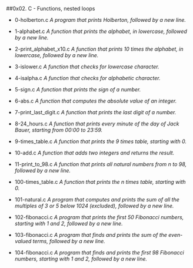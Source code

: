##0x02. C - Functions, nested loops

- 0-holberton.c *A program that prints Holberton, followed by a new line.*

- 1-alphabet.c *A function that prints the alphabet, in lowercase, followed by a new line.*

- 2-print_alphabet_x10.c *A function that prints 10 times the alphabet, in lowercase, followed by a new line.*

- 3-islower.c *A function that checks for lowercase character.*

- 4-isalpha.c  *A function that checks for alphabetic character.*

- 5-sign.c *A function that prints the sign of a number.*

- 6-abs.c *A function that computes the absolute value of an integer.*

- 7-print_last_digit.c *A function that prints the last digit of a number.*

- 8-24_hours.c *A function that prints every minute of the day of Jack Bauer, starting from 00:00 to 23:59.*

- 9-times_table.c *A function that prints the 9 times table, starting with 0.*

- 10-add.c *A function that adds two integers and returns the result.*

- 11-print_to_98.c *A function that prints all natural numbers from n to 98, followed by a new line.*

- 100-times_table.c *A function that prints the n times table, starting with 0.*

- 101-natural.c *A program that computes and prints the sum of all the multiples of 3 or 5 below 1024 (excluded), followed by a new line.*

- 102-fibonacci.c *A program that prints the first 50 Fibonacci numbers, starting with 1 and 2, followed by a new line.*

- 103-fibonacci.c *A program that finds and prints the sum of the even-valued terms, followed by a new line.*

- 104-fibonacci.c *A program that finds and prints the first 98 Fibonacci numbers, starting with 1 and 2, followed by a new line.*